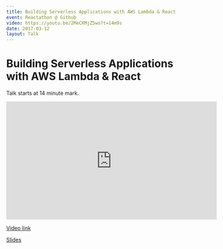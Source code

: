 ```yaml
---
title: Building Serverless Applications with AWS Lambda & React
event: Reactathon @ Github
video: https://youtu.be/2MeCKMjZ5wo?t=14m9s
date: 2017-03-12
layout: Talk
---
```


# Building Serverless Applications with AWS Lambda & React

Talk starts at 14 minute mark.

<iframe width="560" height="315" src="https://www.youtube.com/embed/2MeCKMjZ5wo" frameborder="0" allowfullscreen></iframe>

[Video link](https://youtu.be/2MeCKMjZ5wo?t=14m9s)

[Slides](https://speakerdeck.com/davidwells/react-plus-serverless-keynote)
